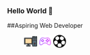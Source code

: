 ### Hello World 👋

##Aspiring Web Developer

<!--![computer logo](computer.png)-->
<figure>
  <img src="computer.png" width=30 height=30> <img src="controller.png" width=30 height=30> <img src="ball.png" width=30 height=30>
</figure>


<!--
**gtouf7/gtouf7** is a ✨ _special_ ✨ repository because its `README.md` (this file) appears on your GitHub profile.

Here are some ideas to get you started:

- 🔭 I’m currently working on ...
- 🌱 I’m currently learning ...
- 👯 I’m looking to collaborate on ...
- 🤔 I’m looking for help with ...
- 💬 Ask me about ...
- 📫 How to reach me: ...
- 😄 Pronouns: ...
- ⚡ Fun fact: ...
-->
